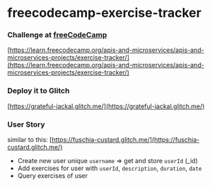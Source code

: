 # freecodecamp-exercise-tracker

### Challenge at [freeCodeCamp](https://www.freecodecamp.org)

[https://learn.freecodecamp.org/apis-and-microservices/apis-and-microservices-projects/exercise-tracker/](https://learn.freecodecamp.org/apis-and-microservices/apis-and-microservices-projects/exercise-tracker/)


### Deploy it to Glitch
[https://grateful-jackal.glitch.me/](https://grateful-jackal.glitch.me/)


### User Story
similar to this: [https://fuschia-custard.glitch.me/](https://fuschia-custard.glitch.me/)

+ Create new user unique `username` => get and store `userId` (_id)
+ Add exercises for user with `userId`, `description`, `duration`, `date`
+ Query exercises of user
